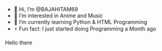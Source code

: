 - 👋 Hi, I’m @BAJAHITAM69
- 👀 I’m interested in Anime and Music
- 🌱 I’m currently learning Python & HTML Programming
- ⚡ Fun fact: I just started doing Programming a Month ago


<!DOCTYPE HTML> 
<main>
  <head>
Hello there
  </head>
</main>

</html>
